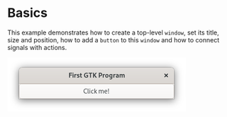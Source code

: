 # Basics

This example demonstrates how to create a top-level `window`, set its title, size and
position, how to add a `button` to this `window` and how to connect signals with
actions.

![Screenshot](app.png)